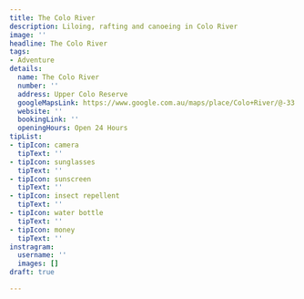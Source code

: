 ```yaml
---
title: The Colo River
description: Liloing, rafting and canoeing in Colo River
image: ''
headline: The Colo River
tags:
- Adventure
details:
  name: The Colo River
  number: ''
  address: Upper Colo Reserve
  googleMapsLink: https://www.google.com.au/maps/place/Colo+River/@-33.417293,150.73122,3804m/data=!3m1!1e3!4m5!3m4!1s0x6b0d6f1fa09ffc7b:0xe550f41d53daa705!8m2!3d-33.3732274!4d150.6646897?hl=en
  website: ''
  bookingLink: ''
  openingHours: Open 24 Hours
tipList:
- tipIcon: camera
  tipText: ''
- tipIcon: sunglasses
  tipText: ''
- tipIcon: sunscreen
  tipText: ''
- tipIcon: insect repellent
  tipText: ''
- tipIcon: water bottle
  tipText: ''
- tipIcon: money
  tipText: ''
instragram:
  username: ''
  images: []
draft: true

---
```

